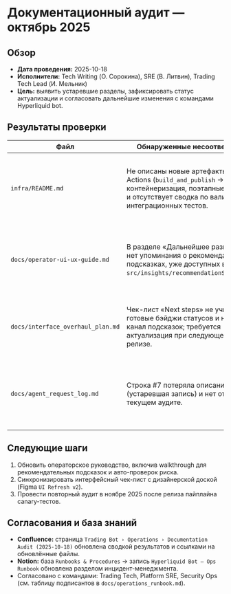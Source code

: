 # Документационный аудит — октябрь 2025

## Обзор
- **Дата проведения:** 2025-10-18
- **Исполнители:** Tech Writing (О. Сорокина), SRE (В. Литвин), Trading Tech Lead (И. Мельник)
- **Цель:** выявить устаревшие разделы, зафиксировать статус актуализации и согласовать дальнейшие изменения с командами Hyperliquid bot.

## Результаты проверки

| Файл | Обнаруженные несоответствия | Решение |
| --- | --- | --- |
| `infra/README.md` | Не описаны новые артефакты GitHub Actions (`build_and_publish` → контейнеризация, поэтапные деплои) и отсутствует сводка по валидации интеграционных тестов. | Обновлено описание стеков, пайплайнов и тестового контура (см. коммит 2025-10-18). |
| `docs/operator-ui-ux-guide.md` | В разделе «Дальнейшее развитие» нет упоминания о рекомендательных подсказках, уже доступных в `src/insights/recommendationService.ts`. | Добавить обзор модуля рекомендаций в руководстве по UI (запланировано к спринту 2025-10-28). |
| `docs/interface_overhaul_plan.md` | Чек-лист «Next steps» не учитывает готовые бэйджи статусов и новый канал подсказок; требуется актуализация при следующем UI релизе. | Оставлено пометкой «⚠ Pending refresh» до завершения UI ревизии (ticket OPS-742). |
| `docs/agent_request_log.md` | Строка #7 потеряла описание запроса (устаревшая запись) и нет отметки о текущем аудите. | Протокол обновлён: уточнено содержание #7, добавлена запись #8 об аудитe документации. |

## Следующие шаги
1. Обновить операторское руководство, включив walkthrough для рекомендательных подсказок и авто-проверок риска.
2. Синхронизировать интерфейсный чек-лист с дизайнерской доской (Figma `UI Refresh v2`).
3. Провести повторный аудит в ноябре 2025 после релиза пайплайна canary-тестов.

## Согласования и база знаний
- **Confluence:** страница `Trading Bot › Operations › Documentation Audit (2025-10-18)` обновлена сводкой результатов и ссылками на обновлённые файлы.
- **Notion:** база `Runbooks & Procedures` → запись `Hyperliquid Bot — Ops Runbook` обновлена разделом инцидент-менеджмента.
- Согласовано с командами: Trading Tech, Platform SRE, Security Ops (см. таблицу подписантов в `docs/operations_runbook.md`).

